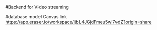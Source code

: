 #Backend for Video streaming

#database model Canvas link
https://app.eraser.io/workspace/ijbL4JGjdFmeu5wl7vdZ?origin=share